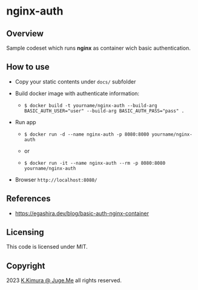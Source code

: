 # nginx-auth

## Overview

Sample codeset which runs **nginx** as container wich basic authentication.


## How to use

- Copy your static contents under `docs/` subfolder

- Build docker image with authenticate information:

  - `$ docker build -t yourname/nginx-auth --build-arg BASIC_AUTH_USER="user" --build-arg BASIC_AUTH_PASS="pass" .`

- Run app

  - `$ docker run -d --name nginx-auth -p 8080:8080 yourname/nginx-auth`

  - or

  - `$ docker run -it --name nginx-auth --rm -p 8080:8080 yourname/nginx-auth`

- Browser `http://localhost:8080/`


## References

- https://egashira.dev/blog/basic-auth-nginx-container


## Licensing

This code is licensed under MIT.


## Copyright

2023 [K.Kimura @ Juge.Me](https://github.com/dotnsf) all rights reserved.

